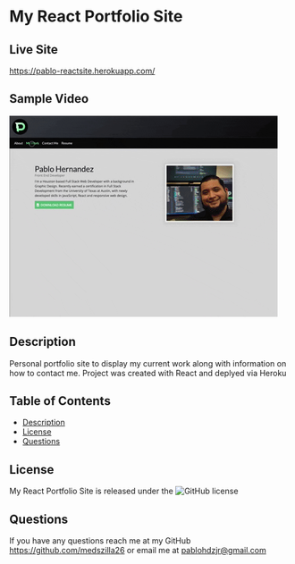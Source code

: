 # My React Portfolio Site

## Live Site

https://pablo-reactsite.herokuapp.com/

## Sample Video

![Alt Text](./src/assets/portfolio/pablo-site.gif)

## Description

Personal portfolio site to display my current work along with information on how to contact me. Project was created with React and deplyed via Heroku

## Table of Contents

- [Description](#description)
- [License](#license)
- [Questions](#questions)

## License

My React Portfolio Site is released under the ![GitHub license](https://img.shields.io/badge/license-MIT-blue.svg)

## Questions

If you have any questions reach me at my GitHub https://github.com/medszilla26 or email me at pablohdzjr@gmail.com
